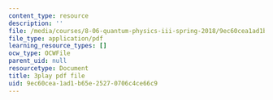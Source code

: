 ```yaml
---
content_type: resource
description: ''
file: /media/courses/8-06-quantum-physics-iii-spring-2018/9ec60cea1ad1b65e25270706c4ce66c9_MtK9rIbdlis.pdf
file_type: application/pdf
learning_resource_types: []
ocw_type: OCWFile
parent_uid: null
resourcetype: Document
title: 3play pdf file
uid: 9ec60cea-1ad1-b65e-2527-0706c4ce66c9
---
```

